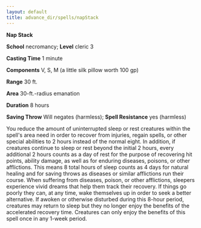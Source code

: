 ```yaml
---
layout: default
title: advance_dir/spells/napStack
---
```

 **Nap Stack**

**School** necromancy; **Level** cleric 3

**Casting Time** 1 minute

**Components** V, S, M (a little silk pillow worth 100 gp)

**Range** 30 ft.

**Area** 30-ft.-radius emanation

**Duration** 8 hours

**Saving Throw** Will negates (harmless); **Spell Resistance** yes (harmless)

You reduce the amount of uninterrupted sleep or rest creatures within the spell's area need in order to recover from injuries, regain spells, or other special abilities to 2 hours instead of the normal eight. In addition, if creatures continue to sleep or rest beyond the initial 2 hours, every additional 2 hours counts as a day of rest for the purpose of recovering hit points, ability damage, as well as for enduring diseases, poisons, or other afflictions. This means 8 total hours of sleep counts as 4 days for natural healing and for saving throws as diseases or similar afflictions run their course. When suffering from diseases, poison, or other afflictions, sleepers experience vivid dreams that help them track their recovery. If things go poorly they can, at any time, wake themselves up in order to seek a better alternative. If awoken or otherwise disturbed during this 8-hour period, creatures may return to sleep but they no longer enjoy the benefits of the accelerated recovery time. Creatures can only enjoy the benefits of this spell once in any 1-week period.

